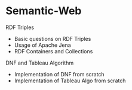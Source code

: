 # Semantic-Web

RDF Triples
* Basic questions on RDF Triples
* Usage of Apache Jena
* RDF Containers and Collections

DNF and Tableau Algorithm
* Implementation of DNF from scratch
* Implementation of Tableau Algo from scratch
